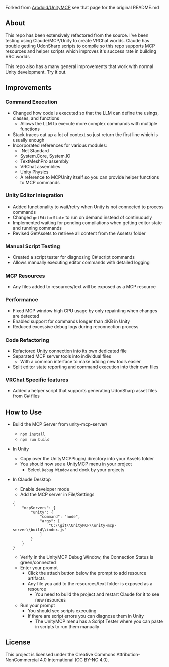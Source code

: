 Forked from [Arodoid/UnityMCP](https://github.com/Arodoid/UnityMCP) see that page for the
original README.md

## About 

This repo has been extensively refactored from the source. I've been testing using Claude/MCP/Unity to create
VRChat worlds. Claude has trouble getting UdonSharp scripts to compile so this repo supports 
MCP resources and helper scripts which improves it's success rate in building VRC worlds

This repo also has a many general improvements that work with normal Unity development. Try it out. 

## Improvements 

### Command Execution
- Changed how code is executed so that the LLM can define the usings, classes, and functions
  - Allows the LLM to execute more complex commands with multiple functions
- Stack traces eat up a lot of context so just return the first line which is usually enough
- Incorporated references for various modules:
  - .Net Standard
  - System.Core, System.IO
  - TextMeshPro assembly
  - VRChat assemblies
  - Unity Physics
  - A reference to MCPUnity itself so you can provide helper functions to MCP commands

### Unity Editor Integration
- Added functionality to wait/retry when Unity is not connected to process commands
- Changed `getEditorState` to run on demand instead of continuously
- Implemented waiting for pending compilations when getting editor state and running commands
- Revised GetAssets to retrieve all content from the Assets/ folder

### Manual Script Testing
- Created a script tester for diagnosing C# script commands
- Allows manually executing editor commands with detailed logging

### MCP Resources
- Any files added to resources/text will be exposed as a MCP resource

### Performance
- Fixed MCP window high CPU usage by only repainting when changes are detected
- Enabled support for commands longer than 4KB in Unity
- Reduced excessive debug logs during reconnection process

### Code Refactoring
- Refactored Unity connection into its own dedicated file
- Separated MCP server tools into individual files
  - With a common interface to make adding new tools easier
- Split editor state reporting and command execution into their own files

### VRChat Specific features
- Added a helper script that supports generating UdonSharp asset files from C# files

## How to Use

- Build the MCP Server from unity-mcp-server/
  - `npm install`
  - `npm run build`

- In Unity
  - Copy over the UnityMCPPlugin/ directory into your Assets folder
  - You should now see a UnityMCP menu in your project
    - Select `Debug Window` and dock by your projects

- In Claude Desktop
  - Enable developer mode
  - Add the MCP server in File/Settings
  ```
  {
      "mcpServers": {
          "unity": {
              "command": "node",
              "args": [
                  "C:\\git\\UnityMCP\\unity-mcp-server\\build\\index.js"
              ]
          }
      }
  }
  ```
  - Verify in the UnityMCP Debug Window, the Connection Status is green/connected
  - Enter your prompt
    - Click the attach button below the prompt to add resource artifacts
    - Any file you add to the resources/text folder is exposed as a resource
      - You need to build the project and restart Claude for it to see new resources
  - Run your prompt
    - You should see scripts executing
    - If there are script errors you can diagnose them in Unity
      - The UnityMCP menu has a Script Tester where you can paste in scripts to run them manually

## License

This project is licensed under the Creative Commons Attribution-NonCommercial 4.0 International (CC BY-NC 4.0).
